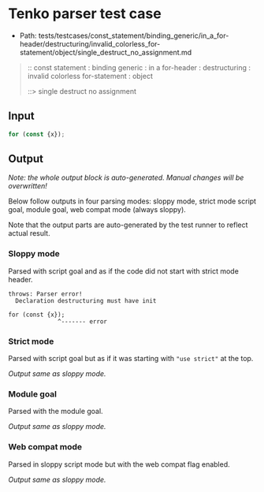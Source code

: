 # Tenko parser test case

- Path: tests/testcases/const_statement/binding_generic/in_a_for-header/destructuring/invalid_colorless_for-statement/object/single_destruct_no_assignment.md

> :: const statement : binding generic : in a for-header : destructuring : invalid colorless for-statement : object
>
> ::> single destruct no assignment

## Input

`````js
for (const {x});
`````

## Output

_Note: the whole output block is auto-generated. Manual changes will be overwritten!_

Below follow outputs in four parsing modes: sloppy mode, strict mode script goal, module goal, web compat mode (always sloppy).

Note that the output parts are auto-generated by the test runner to reflect actual result.

### Sloppy mode

Parsed with script goal and as if the code did not start with strict mode header.

`````
throws: Parser error!
  Declaration destructuring must have init

for (const {x});
              ^------- error
`````

### Strict mode

Parsed with script goal but as if it was starting with `"use strict"` at the top.

_Output same as sloppy mode._

### Module goal

Parsed with the module goal.

_Output same as sloppy mode._

### Web compat mode

Parsed in sloppy script mode but with the web compat flag enabled.

_Output same as sloppy mode._
